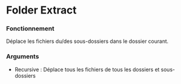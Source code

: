 # Folder Extract

### Fonctionnement
Déplace les fichiers du/des sous-dossiers dans le dossier courant.

### Arguments
* Recursive : Déplace tous les fichiers de tous les dossiers et sous-dossiers
